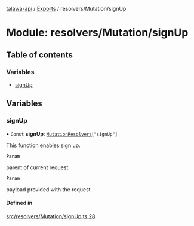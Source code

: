 [talawa-api](../README.md) / [Exports](../modules.md) / resolvers/Mutation/signUp

# Module: resolvers/Mutation/signUp

## Table of contents

### Variables

- [signUp](resolvers_Mutation_signUp.md#signup)

## Variables

### signUp

• `Const` **signUp**: [`MutationResolvers`](types_generatedGraphQLTypes.md#mutationresolvers)[``"signUp"``]

This function enables sign up.

**`Param`**

parent of current request

**`Param`**

payload provided with the request

#### Defined in

[src/resolvers/Mutation/signUp.ts:28](https://github.com/PalisadoesFoundation/talawa-api/blob/806e21a/src/resolvers/Mutation/signUp.ts#L28)
